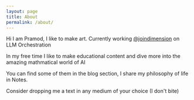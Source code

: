```yaml
---
layout: page
title: About
permalink: /about/
---
```

<!-- Fix the link later -->
Hi I am Pramod, I like to make art. Currently working [@joindimension]("https://twitter.com/joindimension") on LLM Orchestration

In my free time I like to make educational content and dive more into the amazing mathmatical world of AI

You can find some of them in the blog section, I share my philosophy of life in Notes.

Consider dropping me a text in any medium of your choice (I don't bite)